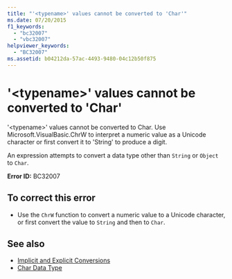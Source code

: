 ```yaml
---
title: "'<typename>' values cannot be converted to 'Char'"
ms.date: 07/20/2015
f1_keywords: 
  - "bc32007"
  - "vbc32007"
helpviewer_keywords: 
  - "BC32007"
ms.assetid: b04212da-57ac-4493-9480-04c12b50f875
---
```

# '\<typename>' values cannot be converted to 'Char'
'\<typename>' values cannot be converted to Char. Use Microsoft.VisualBasic.ChrW to interpret a numeric value as a Unicode character or first convert it to 'String' to produce a digit.  
  
 An expression attempts to convert a data type other than `String` or `Object` to `Char`.  
  
 **Error ID:** BC32007  
  
## To correct this error  
  
- Use the `ChrW` function to convert a numeric value to a Unicode character, or first convert the value to `String` and then to `Char`.  
  
## See also

- [Implicit and Explicit Conversions](../../visual-basic/programming-guide/language-features/data-types/implicit-and-explicit-conversions.md)
- [Char Data Type](../../visual-basic/language-reference/data-types/char-data-type.md)
